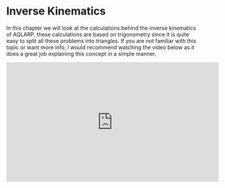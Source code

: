 # Inverse Kinematics
In this chapter we will look at the calculations behind the inverse kinematics of AQLARP, these calculations are based on trigonometry since it is quite easy to split all these problems into triangles.
If you are not familiar with this topic or want more info, I would recommend watching the video below as it does a great job explaining this concept in a simple manner.
<iframe width="560" height="315" src="https://www.youtube-nocookie.com/embed/IN8tjTk8ExI?si=d5JtWDZTZR-PFiA2&amp;start=295" title="YouTube video player" frameborder="0" allow="accelerometer; autoplay; clipboard-write; encrypted-media; gyroscope; picture-in-picture; web-share" allowfullscreen></iframe>